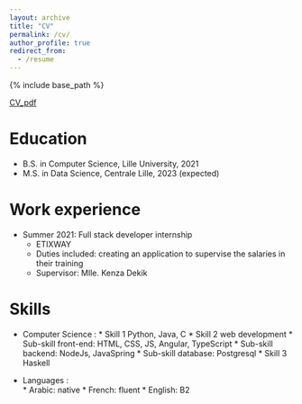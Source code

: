 ```yaml
---
layout: archive
title: "CV"
permalink: /cv/
author_profile: true
redirect_from:
  - /resume 
---
```


{% include base_path %}

[CV_pdf](../assets/pdfs/CV_ELHAJJCHEHDE_Yassin_English.pdf)

Education
======
* B.S. in Computer Science, Lille University, 2021
* M.S. in Data Science, Centrale Lille, 2023 (expected)

Work experience
======
* Summer 2021: Full stack developer internship
  * ETIXWAY
  * Duties included: creating an application to supervise the salaries in their training
  * Supervisor: Mlle. Kenza Dekik

  
Skills
======
* Computer Science :
                    * Skill 1 Python, Java, C
                    * Skill 2 web development
                      * Sub-skill  front-end: HTML, CSS, JS, Angular, TypeScript
                      * Sub-skill backend: NodeJs, JavaSpring
                      * Sub-skill database: Postgresql
                    * Skill 3 Haskell

* Languages :        
                    * Arabic: native
                    * French: fluent 
                    * English: B2


 
